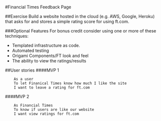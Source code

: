 #Financial Times Feedback Page

##Exercise
Build a website hosted in the cloud (e.g. AWS, Google, Heroku) that asks for and stores a
simple rating score for using ft.com.

###Optional Features
For bonus credit consider using one or more of these techniques:
- Templated infrastructure as code.
- Automated testing
- Origami Components/FT look and feel
- The ability to view the ratings/results

##User stories
####MVP 1

```
    As a user
    To let Finanical Times know how much I like the site
    I want to leave a rating for ft.com
```
####MVP 2
```
    As Financial Times
    To know if users are like our website
    I want view ratings for ft.com
```

